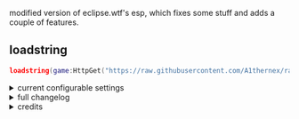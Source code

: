 modified version of eclipse.wtf's esp, which fixes some stuff and adds a couple of features.

loadstring
-
```lua
loadstring(game:HttpGet("https://raw.githubusercontent.com/A1thernex/random/main/modified_esp.lua"))()
```

<details> <summary> current configurable settings </summary>
    
```lua
ESP = {
    Enabled = false,
    TeamCheck = true,
    MaxDistance = 200,
    FontSize = 11,
    FadeOut = {
        OnDistance = true,
        OnDeath = false,
        OnLeave = false,
    },
    Options = { 
        FriendCheck = true, FriendCheckRGB = Color3.fromRGB(0, 255, 0),
        Highlight = false, HighlightRGB = Color3.fromRGB(255, 0, 0),
    },
    Chams = {
        Enabled = false,
        Thermal = true,
        FillRGB = Color3.fromRGB(119, 120, 255),
        FillTransparency = 100,
        OutlineRGB = Color3.fromRGB(119, 120, 255),
        OutlineTransparency = 100,
        VisibleCheck = true,
    },
    Names = {
        Enabled = false,
        RGB = Color3.fromRGB(255, 255, 255),
    },
    Flags = {
        Enabled = false,
    },
    Distances = {
        Enabled = false, 
        Position = "Text",
        RGB = Color3.fromRGB(255, 255, 255),
    },
    Weapons = { -- doesn't work for now, might be fixed later
        Enabled = false, WeaponTextRGB = Color3.fromRGB(119, 120, 255),
        Outlined = false,
        Gradient = false,
        GradientRGB1 = Color3.fromRGB(255, 255, 255), GradientRGB2 = Color3.fromRGB(119, 120, 255),
    },
    HealthBar = {
        Enabled = false,
        RGB = Color3.fromRGB(0, 255, 0),
        HealthText = false, Lerp = false, HealthTextRGB = Color3.fromRGB(255, 255, 255),
        Width = 2.5,
        Gradient = true, GradientRGB1 = Color3.fromRGB(200, 0, 0), GradientRGB2 = Color3.fromRGB(60, 60, 125), GradientRGB3 = Color3.fromRGB(119, 120, 255), 
    },
    Boxes = {
        Animate = true,
        RotationSpeed = 300,
        Gradient = false, GradientRGB1 = Color3.fromRGB(119, 120, 255), GradientRGB2 = Color3.fromRGB(0, 0, 0), 
        GradientFill = true, GradientFillRGB1 = Color3.fromRGB(119, 120, 255), GradientFillRGB2 = Color3.fromRGB(0, 0, 0), 
        
        Filled = {
            Enabled = true,
            Transparency = 0.75,
            RGB = Color3.fromRGB(0, 0, 0),
        },
        Full = {
            Enabled = false,
            RGB = Color3.fromRGB(255, 255, 255),
        },
        Corner = {
            Enabled = false,
            RGB = Color3.fromRGB(255, 255, 255),
        },
    }
```
</details>

<details> <summary> full changelog </summary>

* new features:
    * script now returns the esp table
    * unload() function
    * toggling the visibility of the esp (ESP.Enabled)
    * sorting the esp by putting each element into its own indvidual player folder
    * making esp elements have names

* fixes:
    * gradient colors actually change now
    * capitalization fixed in "Healthbar", "Friendcheck" 
    
* deleted:
    * "Drawing" table, so it is easier to write the path to an esp element

</details>

<details> <summary> credits </summary>

- original version of the esp: [click here](https://github.com/krampus-organization/releases/blob/main/ESP.lua)
- v3rm thread: [click here](https://v3rm.net/threads/release-eclipse-wtf-silentware-esp-library.9221/)
</details>
